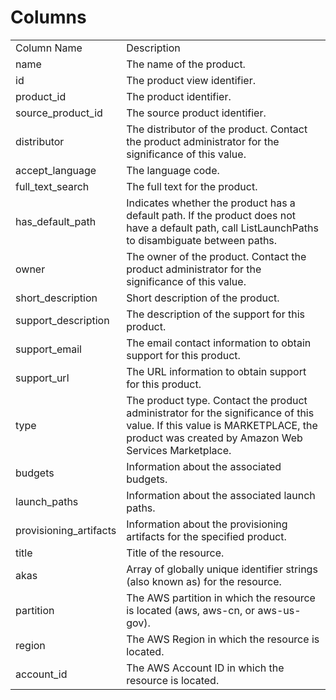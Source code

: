 # Columns  

<table>
	<tr><td>Column Name</td><td>Description</td></tr>
	<tr><td>name</td><td>The name of the product.</td></tr>
	<tr><td>id</td><td>The product view identifier.</td></tr>
	<tr><td>product_id</td><td>The product identifier.</td></tr>
	<tr><td>source_product_id</td><td>The source product identifier.</td></tr>
	<tr><td>distributor</td><td>The distributor of the product. Contact the product administrator for the significance of this value.</td></tr>
	<tr><td>accept_language</td><td>The language code.</td></tr>
	<tr><td>full_text_search</td><td>The full text for the product.</td></tr>
	<tr><td>has_default_path</td><td>Indicates whether the product has a default path. If the product does not have a default path, call ListLaunchPaths to disambiguate between paths.</td></tr>
	<tr><td>owner</td><td>The owner of the product. Contact the product administrator for the significance of this value.</td></tr>
	<tr><td>short_description</td><td>Short description of the product.</td></tr>
	<tr><td>support_description</td><td>The description of the support for this product.</td></tr>
	<tr><td>support_email</td><td>The email contact information to obtain support for this product.</td></tr>
	<tr><td>support_url</td><td>The URL information to obtain support for this product.</td></tr>
	<tr><td>type</td><td>The product type. Contact the product administrator for the significance of this value. If this value is MARKETPLACE, the product was created by Amazon Web Services Marketplace.</td></tr>
	<tr><td>budgets</td><td>Information about the associated budgets.</td></tr>
	<tr><td>launch_paths</td><td>Information about the associated launch paths.</td></tr>
	<tr><td>provisioning_artifacts</td><td>Information about the provisioning artifacts for the specified product.</td></tr>
	<tr><td>title</td><td>Title of the resource.</td></tr>
	<tr><td>akas</td><td>Array of globally unique identifier strings (also known as) for the resource.</td></tr>
	<tr><td>partition</td><td>The AWS partition in which the resource is located (aws, aws-cn, or aws-us-gov).</td></tr>
	<tr><td>region</td><td>The AWS Region in which the resource is located.</td></tr>
	<tr><td>account_id</td><td>The AWS Account ID in which the resource is located.</td></tr>
</table>